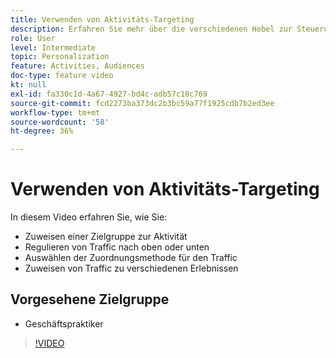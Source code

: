 ```yaml
---
title: Verwenden von Aktivitäts-Targeting
description: Erfahren Sie mehr über die verschiedenen Hebel zur Steuerung der Erlebnisse, die verschiedenen Zielgruppen angezeigt werden, wenn eine Aktivität live geschaltet wird.
role: User
level: Intermediate
topic: Personalization
feature: Activities, Audiences
doc-type: feature video
kt: null
exl-id: fa330c1d-4a67-4927-bd4c-adb57c10c769
source-git-commit: fcd2273ba373dc2b3bc59a77f1925cdb7b2ed3ee
workflow-type: tm+mt
source-wordcount: '58'
ht-degree: 36%

---
```


# Verwenden von Aktivitäts-Targeting

In diesem Video erfahren Sie, wie Sie:

* Zuweisen einer Zielgruppe zur Aktivität
* Regulieren von Traffic nach oben oder unten
* Auswählen der Zuordnungsmethode für den Traffic
* Zuweisen von Traffic zu verschiedenen Erlebnissen

## Vorgesehene Zielgruppe

* Geschäftspraktiker

>[!VIDEO](https://video.tv.adobe.com/v/17385/?quality=12)
